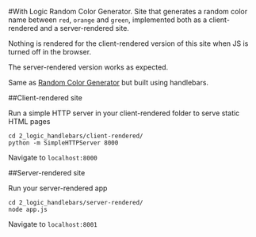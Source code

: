 #With Logic
Random Color Generator. Site that generates a random color name between `red`, `orange` and `green`, implemented both as a client-rendered  and a server-rendered site.

Nothing is rendered for the client-rendered version of this site when JS is turned off in the browser.

The server-rendered version works as expected.

Same as [Random Color Generator](../2_logic/server-rendered/README.md) but built using handlebars.

##Client-rendered site

Run a simple HTTP server in your client-rendered folder to serve static HTML pages
```
cd 2_logic_handlebars/client-rendered/
python -m SimpleHTTPServer 8000
```

Navigate to `localhost:8000`


##Server-rendered site

Run your server-rendered app
```
cd 2_logic_handlebars/server-rendered/
node app.js
```

Navigate to `localhost:8001`
